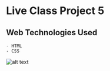 # Live Class Project 5

## Web Technologies Used
    - HTML
    - CSS

![alt text](./assets/snapshot.png?raw=true "optional")